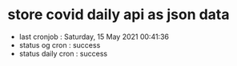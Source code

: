 # store covid daily api as json data

- last cronjob : Saturday, 15 May 2021 00:41:36
- status og cron : success
- status daily cron : success
      
      